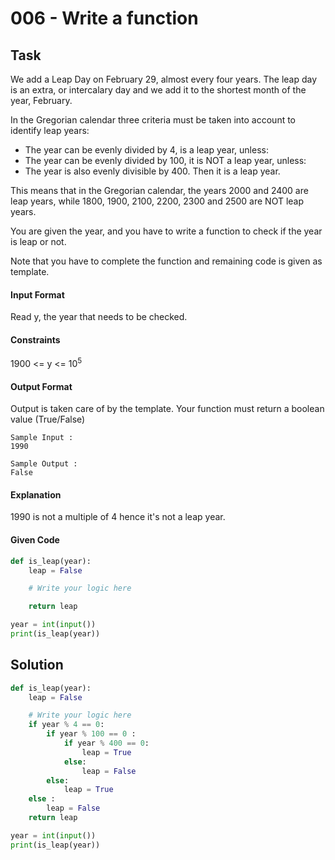 # 006 - Write a function
## Task
We add a Leap Day on February 29, almost every four years. The leap day is an extra, or intercalary day and we add it to the shortest month of the year, February.

In the Gregorian calendar three criteria must be taken into account to identify leap years:
* The year can be evenly divided by 4, is a leap year, unless:
* The year can be evenly divided by 100, it is NOT a leap year, unless:
* The year is also evenly divisible by 400. Then it is a leap year.

This means that in the Gregorian calendar, the years 2000 and 2400 are leap years, while 1800, 1900, 2100, 2200, 2300 and 2500 are NOT leap years.

You are given the year, and you have to write a function to check if the year is leap or not.

Note that you have to complete the function and remaining code is given as template.

#### Input Format

Read y, the year that needs to be checked.

#### Constraints
1900 <= y <= 10<sup>5</sup>

#### Output Format

Output is taken care of by the template. Your function must return a boolean value (True/False)

```
Sample Input :
1990
```

```
Sample Output :
False
```

#### Explanation
1990 is not a multiple of 4 hence it's not a leap year.

#### Given Code

```python
def is_leap(year):
    leap = False

    # Write your logic here

    return leap

year = int(input())
print(is_leap(year))
```

## Solution

```python
def is_leap(year):
    leap = False

    # Write your logic here
    if year % 4 == 0:
        if year % 100 == 0 :
            if year % 400 == 0:
                leap = True
            else:
                leap = False
        else:
            leap = True
    else :
        leap = False
    return leap

year = int(input())
print(is_leap(year))
```
